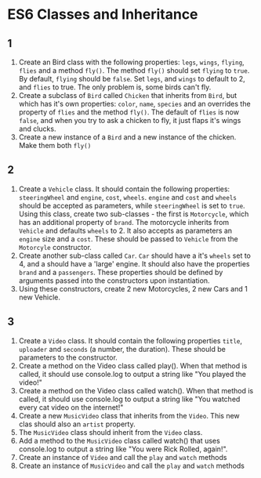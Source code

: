 
# ES6 Classes and Inheritance

## 1

1. Create an Bird class with the following properties: `legs`, `wings`, `flying`, `flies` and a method `fly()`. The method `fly()` should set `flying` to `true`. By default, `flying` should be `false`. Set `legs`, and `wings` to default to 2, and `flies` to true. The only problem is, some birds can't fly.
2. Create a subclass of `Bird` called `Chicken` that inherits from `Bird`, but which has it's own properties: `color`, `name`, `species` and an overrides the property of `flies` and the method `fly()`. The default of `flies` is now `false`, and when you try to ask a chicken to fly, it just flaps it's wings and clucks.
3. Create a new instance of a `Bird` and a new instance of the chicken. Make them both `fly()`

## 2

1. Create a `Vehicle` class. It should contain the following properties: `steeringWheel` and `engine`, `cost`, `wheels`. `engine` and `cost` and `wheels` should be accepted as parameters, while `steeringWheel` is set to `true`. Using this class, create two sub-classes - the first is `Motorcycle`, which has an additional property of `brand`. The motorcycle inherits from `Vehicle` and defaults `wheels` to 2. It also accepts as parameters an `engine` size and a `cost`. These should be passed to `Vehicle` from the `Motorcyle` constructor.
2. Create another sub-class called `Car`. `Car` should have a it's `wheels` set to 4, and a should have a 'large' engine. It should also have the properties `brand` and a `passengers`. These properties should be defined by arguments passed into the constructors upon instantiation.
3. Using these constructors, create 2 new Motorcycles, 2 new Cars and 1 new Vehicle.

## 3

1. Create a `Video` class. It should contain the following properties `title`, `uploader` and `seconds` (a number, the duration). These should be parameters to the constructor.
2. Create a method on the Video class called play(). When that method is called, it should use console.log to output a string like "You played the video!"
3. Create a method on the Video class called watch(). When that method is called, it should use console.log to output a string like "You watched every cat video on the internet!"
4. Create a new `MusicVideo` class that inherits from the `Video`. This new clas should also an `artist` property.
5. The `MusicVideo` class should inherit from the `Video` class.
6. Add a method to the `MusicVideo` class called watch() that uses console.log to output a string like "You were Rick Rolled, again!".
7. Create an instance of `Video` and call the `play` and `watch` methods
8. Create an instance of `MusicVideo` and call the `play` and `watch` methods

